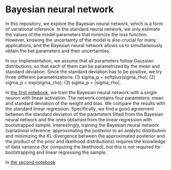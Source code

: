 # Bayesian neural network

In this repository, we explore the Bayesian neural network,
which is a form of variational inference. In the standard
neural network, we only estimate the values of the model
parameters that minimize the loss function. However, knowing
the uncertainty of the model is also crucial for many applications,
and the Bayesian neural network allows us to simultaneously
obtain the bet parameters and their uncertainties.

In our implementation, we assume that all parameters follow
Gaussian distributions, so that each of them can be parametrized
by the mean and standard deviation. Since the standard deviation
has to be positive, we try three different parametrizations:
(1) sigma_p = softplus(sigma_rho); (2) sigma_p = exp(sigma_rho);
(3) sigma_p = |sigma_rho|.


In [the first notebook](linear_regression.ipynb), we train the
Bayesian neural network with a single neuron with linear activation.
The network contains four parameters: mean and standard deviation
of the weight and bias. We compare the results with the standard
linear regression. Specifically, we find a good agreement between
the standard deviation of the parameters fitted from the Bayesian
neural network and the ones obtained from the linear regression
with bootstrapped sample. Interestingly, training the Bayesian
neural network (variational inference: approximating the posterior
to an analytic distribution and minimizing the KL divergence between
the approximated posterior and the product of the prior and likelihood
distributions) requires the knowledge of data variance (for computing
the likelihood), but this is not required for bootstrapping and
linear regressing the sample.

In [the second notebook](nonlinear_regression.ipynb)


